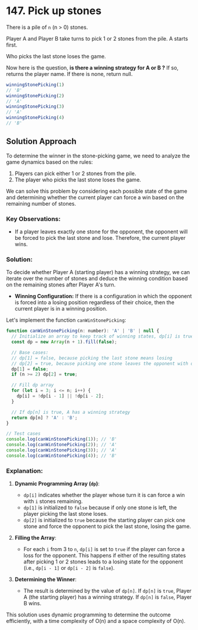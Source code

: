# 147. Pick up stones

There is a pile of `n` (n > 0) stones.

Player A and Player B take turns to pick 1 or 2 stones from the pile. A starts first.

Who picks the last stone loses the game.

Now here is the question, **is there a winning strategy for A or B ?** If so, returns the player name. If there is none, return null.

```js
winningStonePicking(1)
// 'B'
winningStonePicking(2)
// 'A'
winningStonePicking(3)
// 'A'
winningStonePicking(4)
// 'B'
```



## Solution Approach

To determine the winner in the stone-picking game, we need to analyze the game dynamics based on the rules:

1. Players can pick either 1 or 2 stones from the pile.
2. The player who picks the last stone loses the game.

We can solve this problem by considering each possible state of the game and determining whether the current player can force a win based on the remaining number of stones.

### Key Observations:

- If a player leaves exactly one stone for the opponent, the opponent will be forced to pick the last stone and lose. Therefore, the current player wins.

### Solution:

To decide whether Player A (starting player) has a winning strategy, we can iterate over the number of stones and deduce the winning condition based on the remaining stones after Player A's turn.

- **Winning Configuration:** If there is a configuration in which the opponent is forced into a losing position regardless of their choice, then the current player is in a winning position.

Let's implement the function `canWinStonePicking`:

```javascript
function canWinStonePicking(n: number): 'A' | 'B' | null {
  // Initialize an array to keep track of winning states, dp[i] is true if the starting player can force a win with i stones left
  const dp = new Array(n + 1).fill(false);

  // Base cases:
  // dp[1] = false, because picking the last stone means losing
  // dp[2] = true, because picking one stone leaves the opponent with one stone, and they lose by picking the last stone
  dp[1] = false;
  if (n >= 2) dp[2] = true;

  // Fill dp array
  for (let i = 3; i <= n; i++) {
    dp[i] = !dp[i - 1] || !dp[i - 2];
  }

  // If dp[n] is true, A has a winning strategy
  return dp[n] ? 'A' : 'B';
}

// Test cases
console.log(canWinStonePicking(1)); // 'B'
console.log(canWinStonePicking(2)); // 'A'
console.log(canWinStonePicking(3)); // 'A'
console.log(canWinStonePicking(4)); // 'B'
```

### Explanation:

1. **Dynamic Programming Array (`dp`)**:
   - `dp[i]` indicates whether the player whose turn it is can force a win with `i` stones remaining.
   - `dp[1]` is initialized to `false` because if only one stone is left, the player picking the last stone loses.
   - `dp[2]` is initialized to `true` because the starting player can pick one stone and force the opponent to pick the last stone, losing the game.

2. **Filling the Array**:
   - For each `i` from 3 to `n`, `dp[i]` is set to `true` if the player can force a loss for the opponent. This happens if either of the resulting states after picking 1 or 2 stones leads to a losing state for the opponent (i.e., `dp[i - 1]` or `dp[i - 2]` is `false`).

3. **Determining the Winner**:
   - The result is determined by the value of `dp[n]`. If `dp[n]` is `true`, Player A (the starting player) has a winning strategy. If `dp[n]` is `false`, Player B wins.

This solution uses dynamic programming to determine the outcome efficiently, with a time complexity of O(n) and a space complexity of O(n).